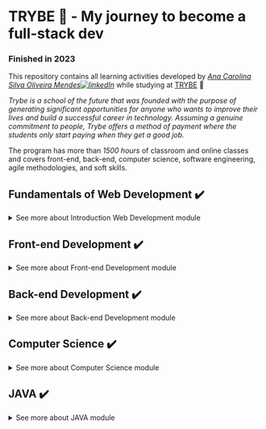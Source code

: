 # TRYBE :rocket: - My journey to become a full-stack dev

### Finished in 2023

This repository contains all learning activities developed by *[Ana Carolina Silva Oliveira Mendes![linkedIn](https://user-images.githubusercontent.com/64224044/92247653-e5267380-ee9d-11ea-995b-bbaede677424.png)](https://www.linkedin.com/in/carolmendes-can/)*  while studying at [TRYBE](https://www.betrybe.com/) :rocket:

*Trybe is a school of the future that was founded with the purpose of generating significant opportunities for anyone who wants to improve their lives and build a successful career in technology. Assuming a genuine commitment to people, Trybe offers a method of payment where the students only start paying when they get a good job.*

The program has more than *1500 hours* of classroom and online classes and covers front-end, back-end, computer science, software engineering, agile methodologies, and soft skills.

<!-- MODULE 1 - FUNDAMENTALS -->
## Fundamentals of Web Development :heavy_check_mark:
<details>
  <summary>See more about Introduction Web Development module</summary><br>
  <!-- BLOCK 1 -->
  <details>
  <summary>Block 1: Unix, Shell and Git :heavy_check_mark:</summary><br>

  > - [x] 1-1: *Unix & Shell*
  > - [x] 1-2: *Git - what it is and what it is for*
  > - [x] 1-3: *Git & GitHub - Understanding the commands*

  </details>
  <!-- BLOCK 2 -->
  <details>
  <summary>Block 2: Introduction to HTML & CSS :heavy_check_mark:</summary><br>

  > - [x] 2-1: *HTML & CSS - Page structures*
  > - [x] 2-2: *HTML & CSS - Getting Started with CSS*
  > - [x] 2-3: *HTML & CSS - Selectors and positioning*
  > - [x] 2-4: *HTML Semantic*
  > - [x] *Project - Lessons Leaarned*

  </details>
  <!-- BLOCK 3 -->
  <details>
  <summary>Block 3: Introduction to JavaScript  :heavy_check_mark:</summary><br>

  > - [x] 3-1: *First steps in JavaScript*
  > - [x] 3-2: *Array and reptition structure*
  > - [x] 3-3: *Functions*
  > - [x] 3-4: *Objects*
  > - [x] 3-5: *JSON and practice day*
  > - [x] *Project - Playground Functions*

  </details>
  <!-- BLOCK 4 -->
  <details>
  <summary>Block 4: JavaScript: DOM, Events and Web Storage :heavy_check_mark:</summary><br>

  > - [x] 4-1: *JavaScript - DOM and selectors*
  > - [x] 4-2: *JavaScript - Working with elements*
  > - [x] 4-3: *JavaScript - Events*
  > - [x] 4-4: *JavaScript - Web Storage*
  > - [x] *Project - Art with Pixels*
  > - [x] *(Bonus) Project - To Do List*

  </details>

  <!-- BLOCK 5 -->
  <details>
  <summary>Block 5: HTML and CSS: Forms, Flexbox e Responsive - Projects :heavy_check_mark:</summary><br>

  > - [x] 5-1: *HTML & CSS - Forms*
  > - [x] 5-2: *JavaScript libraries and CSS frameworks*
  > - [x] 5-3: *CSS Flexbox - Part 1*
  > - [x] 5-4: *CSS Flexbox - Part 2*
  > - [x] 5-5: *Responsiveness*
  > - [x] *Project - Trybewarts*

  </details>

  <!-- BLOCK 6 -->
  <details>
  <summary>Block 6: JavaScript ES6 & Unit Tests :heavy_check_mark:</summary><br>

  > - [x] 6-1: *Flow of exceptions*
  > - [x] 6-2: *First steps in Jest*
  > - [x] 6-3: *Matchers and code coverage*
  > - [x] *Project - JavaScript Unit Tests*

  </details>

  <!-- BLOCK 7 -->
  <details>
  <summary>Block 7: Array Methods :heavy_check_mark:</summary><br>

  > - [x] 7-1: *Array Methods - map*
  > - [x] 7-2: *Array Methods - filter and sort*
  > - [x] 7-3: *Array Methods - find and forEach*
  > - [x] 7-3: *Array Methods - reduce*
  > - [x] 7-3: *Live Coding*
  > - [x] *Project - Zoo Functions*

  </details>
</details>

<!-- MODULE 2 - FRONT-END -->
## Front-end Development :heavy_check_mark:
<details>
  <summary>​See more about Front-end Development module</summary><br>
  <!-- BLOCK 1 -->
  <details>
  <summary>Block 1: Introduction to Frontend and asynchronous JavaScript :heavy_check_mark:</summary>

  > - [x] 1-1: *IDevelopment environment*
  > - [x] 1-2: *Asynchronous JavaScript - Promises and fetch*
  > - [x] 1-3: *Review - House of exchange*
  > - [x] 1-4: *Async, await and asynchronous tests*
  > - [x] *Project - Magic Card*
  > - [x] *Project - Shopping Cart*

  </details>

  <!-- BLOCK 2 -->
  <details>
  <summary>Block 2: Introduction to React :heavy_check_mark:</summary>

  > - [x] 2-1: *Introduction to React and Typescript*
  > - [x] 2-2: *React and Props components*
  > - [x] 2-3: *Advancing in components*
  > - [x] 2-4: *State and events*
  > - [x] 2-5: *Forms*
  > - [x] *Project - Solar System*

  </details>

  <!-- BLOCK 3 -->
  <details>
  <summary>Block 3: Deepening in React :heavy_check_mark:</summary>

  > - [x] 3-1: *React Router*
  > - [x] 3-2: *useEffect*
  > - [x] *Project - Tryunfo*
  > - [x] *Project - Trybetunes*

  </details>

  <!-- BLOCK 4 -->
  <details>
  <summary>Block 4: Automated testing with React Testing Library :heavy_check_mark:</summary>

  > - [x] 4-1: *Introduction to React Testing Library*
  > - [x] 4-2: *RTL: Mocks*
  > - [x] 4-3: *RTL: Testing with React Router*
  > - [x] *Project - React Tests*

  </details>

  <!-- BLOCK 5 -->
  <details>
  <summary>Block 5: Agile Stylization and Methodology :heavy_check_mark:</summary>

  > - [x] 5-1: *CSS Modules*
  > - [x] 5-2: *Styled Components*
  > - [x] 5-3: *Agile methodologies*
  > - [x] *Project - Frontend Online Store*

  </details>

  <!-- BLOCK 6 -->
  <details>
  <summary>Block 6: State Management with Redux :heavy_check_mark:</summary>

  > - [X] 6-1: *Introduction to Redux - the overall state of the application*
  > - [X] 6-2: *Using Redux in React*
  > - [X] 6-3: *Review - Using Redux in React*
  > - [X] 6-4: *Using Redux in React - Asynchronous Actions*
  > - [X] 6-5: *React - Redux tests*
  > - [x] *Project - TrybeWallet*

  </details>

  <!-- BLOCK 7 -->
  <details>
  <summary>Block 7: Project Trivia Game :heavy_check_mark:</summary>

  > - [X] 7-1: *Class Components*
  > - [X] 7-2: *Context API*
  > - [X] 7-3: *Custom Hooks*
  > - [x] *Project - Trivia Game*
  > - [x] *Project - StarWars*

  </details>

  <!-- BLOCK 8 -->
  <details>
  <summary>Block 8: Project Recipes app :heavy_check_mark:</summary>

  > - [X] 8-1: *Project - Recipes app*

  </details>
​</details>

<!-- MODULE 3 - BACK-END -->
## Back-end Development :heavy_check_mark:
<details>
  <summary>​See more about Back-end Development module</summary>
  <!-- BLOCK 1 -->
  <details>
  <summary>Block 1: Docker: Using Containers:</summary>

  > - [X] 1-1: *Using Containers - Docker*
  > - [X] 1-2: *Manipulating Images in Docker*
  > - [X] 1-3: *Orchestrating Containers with Docker Compose*
  > - [X] *Project - Docker All-List*

  </details>

  <!-- BLOCK 2 -->
  <details>
  <summary>Block 2: Introduction to SQL :heavy_check_mark:</summary>

  > - [X] 2-1: *SQL database*
  > - [X] 2-2: *Finding data in database*
  > - [X] 2-3: *Filtering data in a specific way*
  > - [X] 2-4: *Manipulating tables*
  > - [X] *Project - All For One*

  </details>

  <!-- BLOCK 3 -->
  <details>
  <summary>Block 3: SQL, JOINs and Standardization functions :heavy_check_mark:</summary>

  > - [X] 3-1: *Functions most used in SQL*
  > - [X] 3-2: *Uncomplicating JOINs*
  > - [X] 3-3: *Transforming ideas into a database model *
  > - [X] *Project - One For All*

  </details>

  <!-- BLOCK 4 -->
  <details>
  <summary>Block 4: Introduction - Web development with Node.js :heavy_check_mark:</summary>

  > - [x] 4-1: *Node.js: Asynchronous Runtime*
  > - [x] 4-2: *Node.js: REST API with Express*
  > - [x] 4-3: *Node.js: Integration Tests*
  > - [x] 4-4: *Node.js: Express and Middlewares*
  > - [x] 4-5: *Node.js: Express and MySQL*
  > - [x] *Project - Talker Manager*

  </details>

  <!-- BLOCK 5 -->
  <details>
  <summary>Block 5: Updates :heavy_check_mark:</summary>

  > - [x] 5-1: *Software Architecture: Model Layer*
  > - [x] 5-2: *Software Architecture: Refactoring Model Layer*
  > - [x] 5-3: *Software Architecture: Layer Service*
  > - [x] 5-4: *Software Architecture: Refactoring Layer Service*
  > - [x] 5-5: *Software Architecture: Refactoring Layer Controllerr*
  > - [x] *Project - Store Manager*

  </details>

  <!-- BLOCK 6 -->
  <details>
  <summary>Block 6: Node.js: ORM and Authentication :heavy_check_mark:</summary>

  > - [x] 6-1: *ORM - Application interface with database*
  > - [x] 6-2: *ORM - Associations 1:1 and 1:N*
  > - [x] 6-3: *ORM - Associacions N:N and Transactions*
  > - [x] 6-4: *JWT - JSON Web Token*
  > - [x] *Project - Blogs API*

  </details>

  <!-- BLOCK 7 -->
  <details>
  <summary>Block 7: Masterclass: Deployment of Cloud Applications :heavy_check_mark:</summary>

  > - [x] 7-1: *Infrastructure: Deploy with Railway*

  </details>

  <!-- BLOCK 8 -->
  <details>
  <summary>Block 8: Introduction to TypeScript :heavy_check_mark:</summary>

  > - [x] 8-1: *Learning TypeScript*
  > - [x] 8-2: *Introduction to Generics*
  > - [x] 8-3: *REST API with Express, JWT, Sequelize and TypeScript*
  > - [x] 8-4: *Testing Applications with TypeScript*
  > - [x] *Project - Tribesmith*

  </details>

  <!-- BLOCK 9 -->
  <details>
  <summary>Block 9: Object Oriented Programming - POO and SOLID :heavy_check_mark:</summary>

  > - [x] 9-1: *Introduction to Object Orientation*
  > - [x] 9-2: *Heritage and Composition*
  > - [x] 9-3: *Polymorphism ​*
  > - [x] 9-4: *SOLID - Introduction and Principles S, O and D ​*
  > - [x] 9-5: *SOLID - Principles L and I ​*
  > - [x] *Project - Trybers and Dragons ​*

  </details>

  <!-- BLOCK 10 -->
  <details>
  <summary>Block 10: Trybe Futebol Club :heavy_check_mark:</summary>

  > - [x] 10-1: *Express with Classes*
  > - [x] *Project - TFC - Trybe Futebol Club*

  </details>
</details>

<!-- MODULE 4 - COMPUTER SCIENCE -->
## ​Computer Science :heavy_check_mark:
<details>
  <summary>See more about ​Computer Science module</summary>
  <!-- BLOCK 1 -->
  <details>
  <summary>Block 1: Learning Python :heavy_check_mark:</summary>

  > - [x] 1-1: *Learning Python*
  > - [x] 1-2: *Test Data Input and Output*

  </details>

  <!-- BLOCK 2 -->
  <details>
  <summary>Block 2: Algorithms :heavy_check_mark:</summary>

  > - [x] 2-1: *Complexity of Algorithms*
  > - [x] 2-2: *Problem Solving Recursivity and Strategies*
  > - [x] 2-3: *Ordination and search algorithms*
  > - [x] *Project - Algorithms*

  </details>

  <!-- BLOCK 3 -->
  <details>
  <summary>Block 3: Data Structure I: Linear Lists :heavy_check_mark:</summary>

  > - [x] 3-1: *Python P.O.O*
  > - [x] 3-2: *Arrays*
  > - [x] 3-3: *Node and Chained Lists*
  > - [x] 3-4: *Batteries and Queues*
  > - [x] *Project - TING - Trybe is Not Google*

  </details>

  <!-- BLOCK 4 -->
  <details>
  <summary>Block 4: Data Structure I :heavy_check_mark:</summary>

  > - [x] 4-1: *Hashmap and Dict*
  > - [x] 4-2: *Set*
  > - [x] *Project - Restaurant Orders Project*

  </details>
</details>

<!-- MODULE ELECTIVE CERTIFICATION - JAVA -->
## JAVA :heavy_check_mark:
<details>
  <summary>See more about JAVA module</summary>
  <!-- BLOCK 1 -->
  <details>
  <summary>Programming logic :heavy_check_mark:</summary>

  > - [x] *Conditional and repetition structures*
  > - [x] *Functions, parameters and arguments*

  </details>

  <details>
  <summary>Docker: Using Containers :heavy_check_mark:</summary>

  > - [x] *Basic knowledge in docker*
  > - [x] *Knowledge of the Dockerfile and docker-compose structure*

  </details>

  <details>
  <summary>Introduction to the Database :heavy_check_mark:</summary>

  > - [x] *Knowledge of basic relational database modeling*
  > - [x] *Knowledge in SQL Language ( Searches, Inserts, Updates and Removals )*

  </details>

  <details>
  <summary>Layer Architecture :heavy_check_mark:</summary>

  > - [x] *Knowledge in MSC architecture ( Model-Service-Controller )*

  </details>

  <details>
  <summary>ORM and Authentication :heavy_check_mark:</summary>

  > - [x] *Knowledge in Object Relational Mapper*
  > - [x] *Knowledge in Token JWT and authentication methods*

  </details>

  <details>
  <summary>Object Oriented Programming ( POO ) :heavy_check_mark:</summary>

  > - [x] *Basic knowledge of object orientation pillars*

  </details>

  <details>
  <summary>Introduction to Web Development :heavy_check_mark:</summary>

  > - [x] *Knowledge in client-server architecture*
  > - [x] *Knowledge of HTTP and its verbs, REST API*

  </details>

  <details>
  <summary>Tests :heavy_check_mark:</summary>

  > - [x] *Knowledge in integration tests*
  > - [x] *Knowledge in unit tests*

  </details>

  <details>
  <summary>Data Structure I and II :heavy_check_mark:</summary>

  > - [x] *Basic knowledge of Arrays, Lists, Queues, Batteries, Hashmaps and Sets*

  </details>

  <details>
  <summary>Deployment of Cloud Applications :heavy_check_mark:</summary>

  > - [x] *Basic knowledge in CI / CD*

  </details>
</details>
